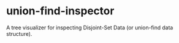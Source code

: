 union-find-inspector
====================

A tree visualizer for inspecting Disjoint-Set Data (or union-find data structure).
